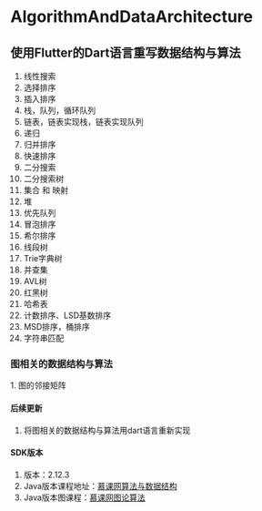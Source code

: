 # AlgorithmAndDataArchitecture

<h2>使用Flutter的Dart语言重写数据结构与算法</h2>

1. 线性搜索
2. 选择排序
3. 插入排序
4. 栈，队列，循环队列
5. 链表，链表实现栈，链表实现队列
6. 递归
7. 归并排序
8. 快速排序
9. 二分搜索
10. 二分搜索树
11. 集合 和 映射
12. 堆
13. 优先队列
14. 冒泡排序
15. 希尔排序
16. 线段树
17. Trie字典树
18. 并查集
19. AVL树
20. 红黑树
21. 哈希表
22. 计数排序、LSD基数排序
23. MSD排序，桶排序
24. 字符串匹配

<h3>图相关的数据结构与算法</h3>
1. 图的邻接矩阵


#### 后续更新
1. 将图相关的数据结构与算法用dart语言重新实现

#### SDK版本
1. 版本：2.12.3
2. Java版本课程地址：[慕课网算法与数据结构](https://class.imooc.com/sale/datastructure)
3. Java版本图课程：[慕课网图论算法](https://coding.imooc.com/class/370.html)
